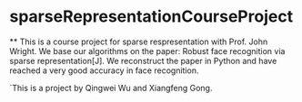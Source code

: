 # sparseRepresentationCourseProject


** This is a course project for sparse respresentation with Prof. John Wright. We base our algorithms on the paper: Robust face recognition via sparse representation[J]. We reconstruct the paper in Python and have reached a very good accuracy in face recognition.

`This is a project by Qingwei Wu and Xiangfeng Gong.


